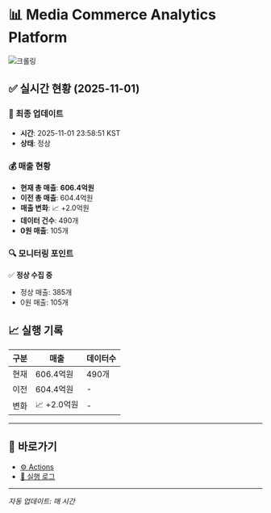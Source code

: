 # 📊 Media Commerce Analytics Platform

![크롤링](https://img.shields.io/badge/크롤링-정상-green)

## ✅ 실시간 현황 (2025-11-01)

### 📍 최종 업데이트
- **시간**: 2025-11-01 23:58:51 KST
- **상태**: 정상

### 💰 매출 현황
- **현재 총 매출**: **606.4억원**
- **이전 총 매출**: 604.4억원
- **매출 변화**: 📈 +2.0억원
- **데이터 건수**: 490개
- **0원 매출**: 105개

### 🔍 모니터링 포인트

✅ **정상 수집 중**
- 정상 매출: 385개
- 0원 매출: 105개


## 📈 실행 기록

| 구분 | 매출 | 데이터수 |
|------|------|----------|
| 현재 | 606.4억원 | 490개 |
| 이전 | 604.4억원 | - |
| 변화 | 📈 +2.0억원 | - |

---

## 🔗 바로가기

- [⚙️ Actions](../../actions)
- [📝 실행 로그](../../actions/workflows/daily_scraping.yml)

---

*자동 업데이트: 매 시간*
